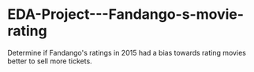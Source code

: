 # EDA-Project---Fandango-s-movie-rating
Determine if Fandango's ratings in 2015 had a bias towards rating movies better to sell more tickets.
